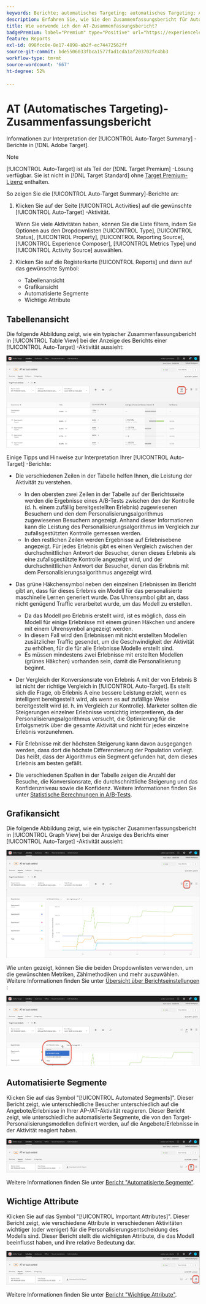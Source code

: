 ```yaml
---
keywords: Berichte; automatisches Targeting; automatisches Targeting; AT; Bericht
description: Erfahren Sie, wie Sie den Zusammenfassungsbericht für Automatisches Targeting in Adobe Target interpretieren. Sie können von diesem Bericht aus zu den Berichten "Automatisierte Segmente"und "Wichtige Attribute"wechseln.
title: Wie verwende ich den AT-Zusammenfassungsbericht?
badgePremium: label="Premium" type="Positive" url="https://experienceleague.adobe.com/docs/target/using/introduction/intro.html?lang=en#premium newtab=true" tooltip="Erfahren Sie, was in Target Premium enthalten ist."
feature: Reports
exl-id: 098fcc0e-8e17-4898-ab2f-ec74472562ff
source-git-commit: bde5506033fbca1577fad1cda1af203702fc4bb3
workflow-type: tm+mt
source-wordcount: '667'
ht-degree: 52%

---
```


# AT (Automatisches Targeting)-Zusammenfassungsbericht

Informationen zur Interpretation der [!UICONTROL Auto-Target Summary] -Berichte in [!DNL Adobe Target].

>[!NOTE]
>
>[!UICONTROL Auto-Target] ist als Teil der [!DNL Target Premium] -Lösung verfügbar. Sie ist nicht in [!DNL Target Standard] ohne [Target Premium-Lizenz](/help/main/c-intro/intro.md#premium) enthalten.

So zeigen Sie die [!UICONTROL Auto-Target Summary]-Berichte an:

1. Klicken Sie auf der Seite [!UICONTROL Activities] auf die gewünschte [!UICONTROL Auto-Target] -Aktivität.

   Wenn Sie viele Aktivitäten haben, können Sie die Liste filtern, indem Sie Optionen aus den Dropdownlisten [!UICONTROL Type], [!UICONTROL Status], [!UICONTROL Property], [!UICONTROL Reporting Source], [!UICONTROL Experience Composer], [!UICONTROL Metrics Type] und [!UICONTROL Activity Source] auswählen.

1. Klicken Sie auf die Registerkarte [!UICONTROL Reports] und dann auf das gewünschte Symbol:

   * Tabellenansicht 
   * Grafikansicht
   * Automatisierte Segmente
   * Wichtige Attribute

## Tabellenansicht 

Die folgende Abbildung zeigt, wie ein typischer Zusammenfassungsbericht in [!UICONTROL Table View] bei der Anzeige des Berichts einer [!UICONTROL Auto-Target] -Aktivität aussieht:

![Bericht zur Tabellenansicht mit automatischem Targeting](/help/main/c-reports/assets/at-table-view.png)

Einige Tipps und Hinweise zur Interpretation Ihrer [!UICONTROL Auto-Target] -Berichte:

* Die verschiedenen Zeilen in der Tabelle helfen Ihnen, die Leistung der Aktivität zu verstehen.

   * In den obersten zwei Zeilen in der Tabelle auf der Berichtsseite werden die Ergebnisse eines A/B-Tests zwischen den der Kontrolle (d. h. einem zufällig bereitgestellten Erlebnis) zugewiesenen Besuchern und den dem Personalisierungsalgorithmus zugewiesenen Besuchern angezeigt. Anhand dieser Informationen kann die Leistung des Personalisierungsalgorithmus im Vergleich zur zufallsgestützten Kontrolle gemessen werden.
   * In den restlichen Zeilen werden Ergebnisse auf Erlebnisebene angezeigt. Für jedes Erlebnis gibt es einen Vergleich zwischen der durchschnittlichen Antwort der Besucher, denen dieses Erlebnis als eine zufallsgestützte Kontrolle angezeigt wird, und der durchschnittlichen Antwort der Besucher, denen das Erlebnis mit dem Personalisierungsalgorithmus angezeigt wird.

* Das grüne Häkchensymbol neben den einzelnen Erlebnissen im Bericht gibt an, dass für dieses Erlebnis ein Modell für das personalisierte maschinelle Lernen generiert wurde. Das Uhrensymbol gibt an, dass nicht genügend Traffic verarbeitet wurde, um das Modell zu erstellen.

   * Da das Modell pro Erlebnis erstellt wird, ist es möglich, dass ein Modell für einige Erlebnisse mit einem grünen Häkchen und andere mit einem Uhrensymbol angezeigt werden.
   * In diesem Fall wird den Erlebnissen mit nicht erstellten Modellen zusätzlicher Traffic gesendet, um die Geschwindigkeit der Aktivität zu erhöhen, für die für alle Erlebnisse Modelle erstellt sind.
   * Es müssen mindestens zwei Erlebnisse mit erstellten Modellen (grünes Häkchen) vorhanden sein, damit die Personalisierung beginnt.

* Der Vergleich der Konversionsrate von Erlebnis A mit der von Erlebnis B ist nicht der richtige Vergleich in [!UICONTROL Auto-Target]. Es stellt sich die Frage, ob Erlebnis A eine bessere Leistung erzielt, wenn es intelligent bereitgestellt wird, als wenn es auf zufällige Weise bereitgestellt wird (d. h. im Vergleich zur Kontrolle). Marketer sollten die Steigerungen einzelner Erlebnisse vorsichtig interpretieren, da der Personalisierungsalgorithmus versucht, die Optimierung für die Erfolgsmetrik über die gesamte Aktivität und nicht für jedes einzelne Erlebnis vorzunehmen.
* Für Erlebnisse mit der höchsten Steigerung kann davon ausgegangen werden, dass dort die höchste Differenzierung der Population vorliegt. Das heißt, dass der Algorithmus ein Segment gefunden hat, dem dieses Erlebnis am besten gefällt.
* Die verschiedenen Spalten in der Tabelle zeigen die Anzahl der Besuche, die Konversionsrate, die durchschnittliche Steigerung und das Konfidenzniveau sowie die Konfidenz. Weitere Informationen finden Sie unter [Statistische Berechnungen in A/B-Tests](/help/main/c-reports/statistical-methodology/statistical-calculations.md).

## Grafikansicht

Die folgende Abbildung zeigt, wie ein typischer Zusammenfassungsbericht in [!UICONTROL Graph View] bei der Anzeige des Berichts einer [!UICONTROL Auto-Target] -Aktivität aussieht:

![Bericht zur Diagrammansicht für automatisches Targeting](/help/main/c-reports/assets/at-graph-view.png)

Wie unten gezeigt, können Sie die beiden Dropdownlisten verwenden, um die gewünschten Metriken, Zählmethodiken und mehr auszuwählen. Weitere Informationen finden Sie unter [Übersicht über Berichtseinstellungen](/help/main/c-reports/c-report-settings/report-settings.md) :

![Bericht zur Diagrammansicht für automatisches Targeting](/help/main/c-reports/assets/at-graph-view-2.png)

## Automatisierte Segmente

Klicken Sie auf das Symbol &quot;[!UICONTROL Automated Segments]&quot;. Dieser Bericht zeigt, wie unterschiedliche Besucher unterschiedlich auf die Angebote/Erlebnisse in Ihrer AP-/AT-Aktivität reagieren. Dieser Bericht zeigt, wie unterschiedliche automatisierte Segmente, die von den Target-Personalisierungsmodellen definiert werden, auf die Angebote/Erlebnisse in der Aktivität reagiert haben.

![Symbol für automatisierte Segmente](/help/main/c-reports/assets/icon-automated-sements.png)

Weitere Informationen finden Sie unter [Bericht &quot;Automatisierte Segmente&quot;](/help/main/c-reports/c-personalization-insights-reports/automated-segments-report.md).

## Wichtige Attribute

Klicken Sie auf das Symbol &quot;[!UICONTROL Important Attributes]&quot;. Dieser Bericht zeigt, wie verschiedene Attribute in verschiedenen Aktivitäten wichtiger (oder weniger) für die Personalisierungsentscheidung des Modells sind. Dieser Bericht stellt die wichtigsten Attribute, die das Modell beeinflusst haben, und ihre relative Bedeutung dar.

![Symbol &quot;Wichtige Attribute&quot;](/help/main/c-reports/assets/icon-important-attributes.png)

Weitere Informationen finden Sie unter [Bericht &quot;Wichtige Attribute&quot;](/help/main/c-reports/c-personalization-insights-reports/important-attributes-report.md).
